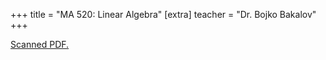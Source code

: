 +++
title = "MA 520: Linear Algebra"
[extra]
teacher = "Dr. Bojko Bakalov"
+++

[Scanned PDF.](https://drive.google.com/file/d/1clg12o1vR-yAqWzho-BcoPACjvPhiTG4/view)
